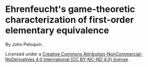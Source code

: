 # Ehrenfeucht's game-theoretic characterization of first-order elementary equivalence
By John Peloquin.


Licensed under a [Creative Commons Attribution-NonCommercial-NoDerivatives 4.0 International (CC BY-NC-ND 4.0) license](http://creativecommons.org/licenses/by-nc-nd/4.0/).
